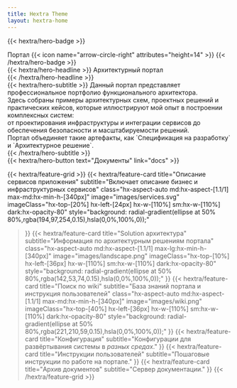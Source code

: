 ```yaml
---
title: Hextra Theme
layout: hextra-home
---
```


{{< hextra/hero-badge >}}
  <div class="hx-w-2 hx-h-2 hx-rounded-full hx-bg-primary-400"></div>
  <span>Портал</span>
  {{< icon name="arrow-circle-right" attributes="height=14" >}}
{{< /hextra/hero-badge >}}

<div class="hx-mt-6 hx-mb-6">
{{< hextra/hero-headline >}}
  Архитектурный портал <br class="sm:hx-block hx-hidden" />
{{< /hextra/hero-headline >}}
</div>

<div class="hx-mb-12">
{{< hextra/hero-subtitle >}}
  Данный портал представляет профессиональное портфолио функционального архитектора. <br class="sm:hx-block hx-hidden" />
  Здесь собраны примеры архитектурных схем, проектных решений и практических кейсов, которые иллюстрируют мой опыт в построении комплексных систем: <br class="sm:hx-block hx-hidden" />
  от проектирования инфраструктуры и интеграции сервисов до обеспечения безопасности и масштабируемости решений. <br class="sm:hx-block hx-hidden" />
  Портал объединяет такие артефакты, как `Спецификация на разработку` и `Архитектурное решение`. <br class="sm:hx-block hx-hidden" />  
{{< /hextra/hero-subtitle >}}
</div>

<div class="hx-mb-6">
{{< hextra/hero-button text="Документы" link="docs" >}}
</div>

<div class="hx-mt-6"></div>

{{< hextra/feature-grid >}}
  {{< hextra/feature-card
    title="Описание сервисов приложения"
    subtitle="Включает описание бизнес и инфраструктурных сервисов"
    class="hx-aspect-auto md:hx-aspect-[1.1/1] max-md:hx-min-h-[340px]"
    image="images/services.svg"
    imageClass="hx-top-[20%] hx-left-[24px] hx-w-[110%] sm:hx-w-[110%] dark:hx-opacity-80"
    style="background: radial-gradient(ellipse at 50% 80%,rgba(194,97,254,0.15),hsla(0,0%,100%,0));"
  >}}
  {{< hextra/feature-card
    title="Solution архитектура"
    subtitle="Информация по архитектурным решениям портала"
    class="hx-aspect-auto md:hx-aspect-[1.1/1] max-lg:hx-min-h-[340px]"
    image="images/landscape.png"
    imageClass="hx-top-[10%] hx-left-[36px] hx-w-[110%] sm:hx-w-[110%] dark:hx-opacity-80"
    style="background: radial-gradient(ellipse at 50% 80%,rgba(142,53,74,0.15),hsla(0,0%,100%,0));"
  >}}
  {{< hextra/feature-card
    title="Поиск по wiki"
    subtitle="База знаний портала и инструкция пользователей"
    class="hx-aspect-auto md:hx-aspect-[1.1/1] max-md:hx-min-h-[340px]"
    image="images/wiki.png"
    imageClass="hx-top-[40%] hx-left-[36px] hx-w-[110%] sm:hx-w-[110%] dark:hx-opacity-80"
    style="background: radial-gradient(ellipse at 50% 80%,rgba(221,210,59,0.15),hsla(0,0%,100%,0));"
  >}}
  {{< hextra/feature-card
    title="Конфигурация"
    subtitle="Конфигурации для развёртывания системы в *разных средах*."
  >}}
  {{< hextra/feature-card
    title="Инструкции пользователей"
    subtitle="Пошаговые инструкции по работе на портале."
  >}}
  {{< hextra/feature-card
    title="Архив документов"
    subtitle="Сервер документации."
  >}} 
{{< /hextra/feature-grid >}}
